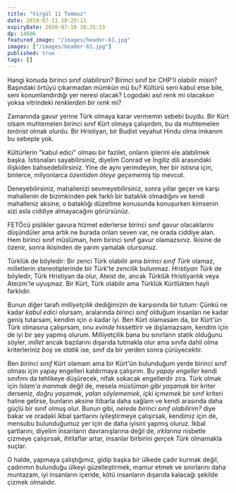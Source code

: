 ```yaml
---
title: "Virgül 11 Temmuz"
date: 2019-07-11 18:25:13
expiryDate: 2020-07-10 18:25:13
dp: 14606
featured_image: "/images/header-61.jpg"
images: ["/images/header-61.jpg"]
published: true
tags: []
---
```




Hangi konuda birinci sınıf olabilirsin? Birinci sınıf bir CHP'li olabilir misin?
Başındaki örtüyü çıkarmadan mümkün mü bu? Kültürü seni kabul etse bile, seni
konumlandırdığı yer neresi olacak? Logodaki asıl renk mi olacaksın yoksa
vitrindeki *renklerden bir renk* mi?

Zamanında gavur yerine Türk olmaya karar vermemin sebebi buydu. Bir Kürt olsam
muhtemelen birinci sınıf Kürt olmaya çalışırdım, bu da muhtemelen *terörist*
olmak olurdu. Bir Hristiyan, bir Budist veyahut Hindu olma imkanım bu sebeple
yok.

Kültürlerin "kabul edici" olması bir fazilet, onların iplerini ele alabilmek
başka. İstisnaları sayabilirsiniz, diyelim Conrad ve İngiliz dili arasındaki
ilişkiden bahsedebilirsiniz. Yine de aynı yerimdeyim, her bir istisna için,
binlerce, milyonlarca *özentiden öteye geçememiş* tip mevcut.

Deneyebilirsiniz, mahallenizi sevmeyebilirsiniz, sonra yıllar geçer ve karşı
mahallenin de bizimkinden pek farklı bir bataklık olmadığını ve kendi mahalleniz
aksine, o bataklığı düzeltme konusunda konuşurken kimsenin sizi asla ciddiye
almayacağını görürsünüz.

FETÖcü pislikler gavura hizmet ederlerse birinci sınıf gavur olacaklarını
düşündüler ama artık ne burada onları seven var, ne orada ciddiye alan. Hem
birinci sınıf müslüman, hem birinci sınıf gavur olamazsınız. İkisine de özenir,
sonra ikisinden de yarım yamalak olursunuz.

Türklük de böyledir: Bir zenci Türk olabilir ama *birinci sınıf Türk* olamaz,
milletlerin stereotiplerinde bir Türk'te *zencilik* bulunmaz. *Hristiyan Türk*
de böyledir, Türk Hristiyan da olur, Ateist de, ancak *Türklük* Hristiyanlık
veya Ateizm'le uyuşmaz. Bir Kürt, Türk olabilir ama Türklük Kürtlükten hayli
farklıdır.

Bunun diğer tarafı *milliyetçilik* dediğimizin de karşısında bir tutum: Çünkü ne
kadar *kabul edici* olursam, aralarında *birinci sınıf* olduğum insanları ne
kadar geniş tutarsam, kendim için o kadar iyi. Ben Kürt olamasam da, bir Kürt'ün
Türk olmasına çalışırsam, onu *evinde* hissettirir ve dışlamazsam, kendim için
de iyi bir şey yapmış olurum. Milliyetçilik bana bu sınırların statik olduğunu
söyler, *millet* ancak bazılarını dışarıda tutmakla olur ama sınıfa dahil olma
kriterleriniz *boş* ve *statik* ise, sınıf da bir yerden sonra çürüyecektir.

Ben *birinci sınıf* Kürt olamam ama bir Kürt'ün bulunduğum yerde birinci sınıf
olması için yapay engelleri kaldırmaya çalışırım. Bu *yapay engeller* kendi
sınıfımı da tehlikeye düşürecek, nifak sokacak engellerdir zira. Türk olmak için
*İslam'a inanmak* değil de, mesela *müslüman gibi yaşamak* bir kriter derseniz,
*doğru yaşamak*, *yalan söylememek*, *içki içmemek* bir sınıf kriteri haline
gelirse, bunların aksine itibarla daha sağlam ve kendi arasında daha güçlü bir
sınıf olmuş olur. Bunun gibi, *nerede birinci sınıf olabilirim?* diye bakar ve
oradaki ikbal şartlarını iyileştirmeye çalışırsak, kendimiz için de, mensubu
bulunduğumuz yer için de daha iyisini yapmış oluruz. İkbal şartlarını, diyelim
insanların davranışlarına değil de, *ırklarına* nisbetle çizmeye çalışırsak,
ihtilaflar artar, insanlar birbirini *gerçek Türk* olmamakla suçlar.

O halde, yapmaya çalıştığımız, gidip başka bir ülkede çadır kurmak değil,
çadırımın bulunduğu ülkeyi güzelleştirmek, mamur etmek ve sınırlarını daha
muntazam, iyi insanların içeride, kötü insanların dışarıda kalacağı şekilde
çizmek olmalıdır.


